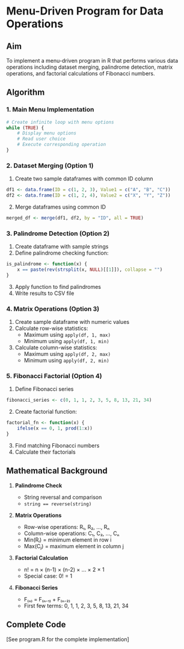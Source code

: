 # Menu-Driven Program for Data Operations

## Aim
To implement a menu-driven program in R that performs various data operations including dataset merging, palindrome detection, matrix operations, and factorial calculations of Fibonacci numbers.

## Algorithm

### 1. Main Menu Implementation
```R
# Create infinite loop with menu options
while (TRUE) {
    # Display menu options
    # Read user choice
    # Execute corresponding operation
}
```

### 2. Dataset Merging (Option 1)
1. Create two sample dataframes with common ID column
```R
df1 <- data.frame(ID = c(1, 2, 3), Value1 = c("A", "B", "C"))
df2 <- data.frame(ID = c(1, 2, 4), Value2 = c("X", "Y", "Z"))
```
2. Merge dataframes using common ID
```R
merged_df <- merge(df1, df2, by = "ID", all = TRUE)
```

### 3. Palindrome Detection (Option 2)
1. Create dataframe with sample strings
2. Define palindrome checking function:
```R
is_palindrome <- function(x) {
    x == paste(rev(strsplit(x, NULL)[[1]]), collapse = "")
}
```
3. Apply function to find palindromes
4. Write results to CSV file

### 4. Matrix Operations (Option 3)
1. Create sample dataframe with numeric values
2. Calculate row-wise statistics:
   - Maximum using `apply(df, 1, max)`
   - Minimum using `apply(df, 1, min)`
3. Calculate column-wise statistics:
   - Maximum using `apply(df, 2, max)`
   - Minimum using `apply(df, 2, min)`

### 5. Fibonacci Factorial (Option 4)
1. Define Fibonacci series
```R
fibonacci_series <- c(0, 1, 1, 2, 3, 5, 8, 13, 21, 34)
```
2. Create factorial function:
```R
factorial_fn <- function(x) {
    ifelse(x == 0, 1, prod(1:x))
}
```
3. Find matching Fibonacci numbers
4. Calculate their factorials

## Mathematical Background

1. **Palindrome Check**
   - String reversal and comparison
   - `string == reverse(string)`

2. **Matrix Operations**
   - Row-wise operations: R₁, R₂, ..., Rₙ
   - Column-wise operations: C₁, C₂, ..., Cₙ
   - Min(Rᵢ) = minimum element in row i
   - Max(Cⱼ) = maximum element in column j

3. **Factorial Calculation**
   - n! = n × (n-1) × (n-2) × ... × 2 × 1
   - Special case: 0! = 1

4. **Fibonacci Series**
   - F₍ₙ₎ = F₍ₙ₋₁₎ + F₍ₙ₋₂₎
   - First few terms: 0, 1, 1, 2, 3, 5, 8, 13, 21, 34

## Complete Code
[See program.R for the complete implementation]